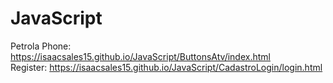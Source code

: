 # JavaScript
Petrola Phone: https://isaacsales15.github.io/JavaScript/ButtonsAtv/index.html<br>
Register: https://isaacsales15.github.io/JavaScript/CadastroLogin/login.html
